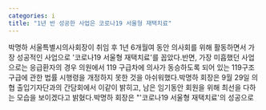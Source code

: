 ```yaml
---
categories: i
title: "1년 반 성공한 사업은 코로나19 서울형 재택치료"
---
```

박명하 서울특별시의사회장이 취임 후 1년 6개월여 동안 의사회를 위해 활동하면서 가장 성공적인 사업으로 &#39;코로나19 서울형 재택치료&#39;를 꼽았다.반면, 가장 미흡했던 사업으로는 응급환자의 경우 의원에서 119 구급차에 의사가 동승하도록 되어 있는 119구조 구급에 관한 법률 시행령을 개정하지 못한 것을 아쉬워했다.박명하 회장은 9월 29일 의협 출입기자단과의 간담회에서 이같이 밝히고, 남은 임기동안 회원을 위해 최선을 다하는 모습을 보이겠다고 밝혔다.박명하 회장은 "&#39;코로나19 서울형 재택치료&#39;의 성공으로